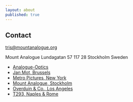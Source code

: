 ```yaml
---
layout: about
published: true
---
```


## Contact


tris@mountanalogue.org

Mount Analogue
Lundagatan 57
117 28 Stockholm
Sweden

* [Analogue-Optics](http://www.analogue-optics.org "Analogue Optics")
* [Jan Mot, Brussels](http://www.janmot.com/tris_vonna_michell/index.php "Jan Mot")
* [Metro Pictures, New York](http://www.metropictures.com/artists/tris-vonna-michell/ "Metro Pictures")
* [Mount Analogue, Stockholm](www.mountanalogue.org "Mount Analogue")
* [Overduin & Co., Los Angeles](http://www.overduinandco.com/archive/tris_vonna-michell/2015/installation.htm "Overduin Co")
* [T293, Naples & Rome](http://www.t293.it/artists/tris-vonna-michell/ "T293")
